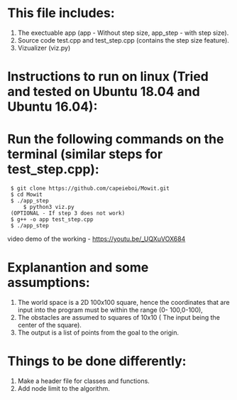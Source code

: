 # This file includes:
 1. The exectuable app (app - Without step size, app_step - with step size).
 2. Source code test.cpp and test_step.cpp (contains the step size feature).
 3. Vizualizer (viz.py)

# Instructions to run on linux (Tried and tested on Ubuntu 18.04 and Ubuntu 16.04):
 # Run the following commands on the terminal (similar steps for test_step.cpp):
	 $ git clone https://github.com/capeieboi/Mowit.git
     $ cd Mowit
	 $ ./app_step
         $ python3 viz.py
     (OPTIONAL - If step 3 does not work) 
	 $ g++ -o app test_step.cpp 
	 $ ./app_step
 

video demo of the working - https://youtu.be/_UQXuVOX684

# Explanantion and some assumptions:
 1. The world space is a 2D 100x100 square, hence the coordinates that are input into the program must be within the range (0-      100,0-100),
 2. The obstacles are assumed to squares of 10x10 ( The input being the center of the square).
 3. The output is a list of points from the goal to the origin. 

# Things to be done differently:
 1. Make a header file for classes and functions.
 2. Add node limit to the algorithm.

